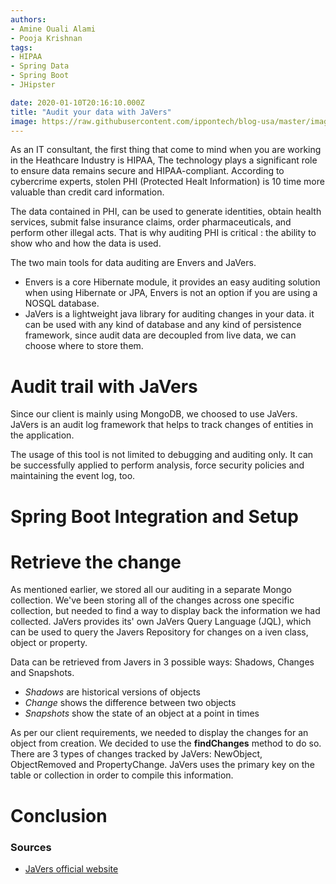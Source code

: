 ```yaml
---
authors:
- Amine Ouali Alami
- Pooja Krishnan
tags:
- HIPAA
- Spring Data
- Spring Boot
- JHipster

date: 2020-01-10T20:16:10.000Z
title: "Audit your data with JaVers"
image: https://raw.githubusercontent.com/ippontech/blog-usa/master/images/2019/07/container-2539942_1920.jpg
---
```


As an IT consultant, the first thing that come to mind when you are working in the Heathcare Industry is HIPAA, The technology plays a significant role to ensure data remains secure and HIPAA-compliant. According to cybercrime experts, stolen PHI (Protected Healt Information) is 10 time more valuable than credit card information.

The data contained in PHI, can be used to generate identities, obtain health services, submit false insurance claims, order pharmaceuticals, and perform other illegal acts. That is why auditing PHI is critical : the ability to show who and how the data is used.

The two main tools for data auditing are Envers and JaVers.
- Envers is a core Hibernate module, it provides an easy auditing solution when using Hibernate or JPA, Envers is not an option if you are using a NOSQL database.
- JaVers is a lightweight java library for auditing changes in your data. it can be used with any kind of database and any kind of persistence framework, since audit data are decoupled from live data, we can choose where to store them.


# Audit trail with JaVers
Since our client is mainly using MongoDB, we choosed to use JaVers.
JaVers is an audit log framework that helps to track changes of entities in the application.

The usage of this tool is not limited to debugging and auditing only. It can be successfully applied to perform analysis, force security policies and maintaining the event log, too.

# Spring Boot Integration and Setup


# Retrieve the change
As mentioned earlier, we stored all our auditing in a separate Mongo collection. We've been storing all of the changes across one specific collection, but needed to find a way to display back the information we had collected. JaVers provides its' own JaVers Query Language (JQL), which can be used to query the Javers Repository for changes on a iven class, object or property.

Data can be retrieved from Javers in 3 possible ways: Shadows, Changes and Snapshots.
  * *Shadows* are historical versions of objects
  * *Change* shows the difference between two objects
  * *Snapshots* show the state of an object at a point in times

As per our client requirements, we needed to display the changes for an object from creation. We decided to use the **findChanges** method to do so. There are 3 types of changes tracked by JaVers: NewObject, ObjectRemoved and PropertyChange. JaVers uses the primary key on the table or collection in order to compile this information.

# Conclusion





### Sources
* [JaVers official website](https://javers.org/)
